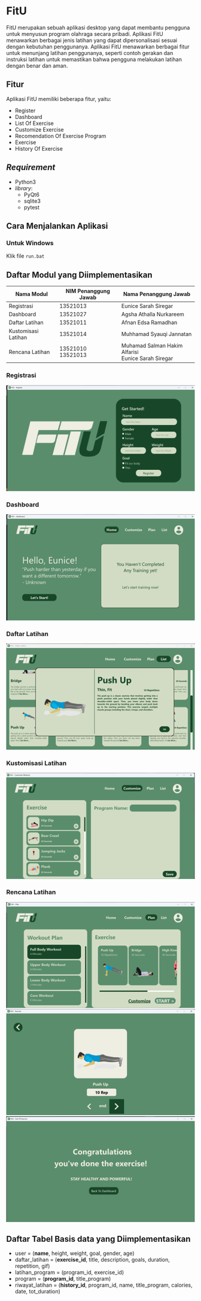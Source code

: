# FitU

FitU merupakan sebuah aplikasi desktop yang dapat membantu pengguna untuk menyusun program olahraga secara pribadi. Aplikasi FitU menawarkan berbagai jenis latihan yang dapat dipersonalisasi sesuai dengan kebutuhan penggunanya. Aplikasi FitU menawarkan berbagai fitur untuk menunjang latihan penggunanya, seperti contoh gerakan dan instruksi latihan untuk memastikan bahwa pengguna melakukan latihan dengan benar dan aman.

## Fitur

Aplikasi FitU memiliki beberapa fitur, yaitu:

- Register
- Dashboard
- List Of Exercise
- Customize Exercise
- Recomendation Of Exercise Program
- Exercise
- History Of Exercise

## _Requirement_

- Python3
- _library_:
  - PyQt6
  - sqlite3
  - pytest

## Cara Menjalankan Aplikasi

### Untuk Windows

Klik file ```run.bat```


## Daftar Modul yang Diimplementasikan

|      Nama Modul      |      NIM Penanggung Jawab      |                 Nama Penanggung Jawab                 |
| -------------------- | ------------------------------ | ----------------------------------------------------- |
| Registrasi           | 13521013                       | Eunice Sarah Siregar                                  |
| Dashboard            | 13521027                       | Agsha Athalla Nurkareem                               |
| Daftar Latihan       | 13521011                       | Afnan Edsa Ramadhan                                   |
| Kustomisasi Latihan  | 13521014                       | Muhhamad Syauqi Jannatan                              |
| Rencana Latihan      | 13521010 </br> 13521013             | Muhamad Salman Hakim Alfarisi </br> Eunice Sarah Siregar   |

### Registrasi

![RegisterPage.png](./doc/page-register.png)

### Dashboard

![Dashboard.png](./doc/page-dashboard.png)

### Daftar Latihan

![DaftarLatihan.png](./doc/page-list.png)

### Kustomisasi Latihan

![Customize.png](./doc/page-customize.png)

### Rencana Latihan

![Plan.png](./doc/page-plan.png)
![Exercise.png](./doc/page-exercise.png)
![EndOfExe.png](./doc/page-end%20of%20exercise.png)

## Daftar Tabel Basis data yang Diimplementasikan

- user = (**name**, height, weight, goal, gender, age)
- daftar_latihan = (**exercise_id**, title, description, goals, duration, repetition, gif)
- latihan_program = (program_id, exercise_id)
- program = (**program_id**, title_program)
- riwayat_latihan = (**history_id**, program_id, name, title_program, calories, date, tot_duration)
